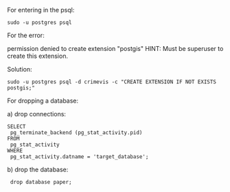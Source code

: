 For entering in the psql:
```
sudo -u postgres psql
```

For the error:

permission denied to create extension "postgis"
HINT:  Must be superuser to create this extension.

Solution:

```
sudo -u postgres psql -d crimevis -c "CREATE EXTENSION IF NOT EXISTS postgis;"
```
For dropping a database:

a) drop connections:
```
SELECT
 pg_terminate_backend (pg_stat_activity.pid)
FROM
 pg_stat_activity
WHERE
 pg_stat_activity.datname = 'target_database';
```
 
b) drop the database:
```
 drop database paper;
```
